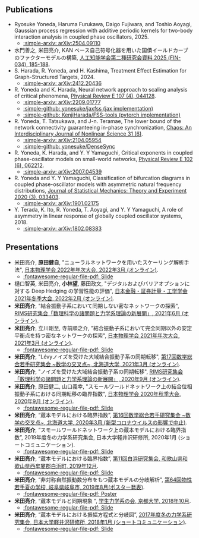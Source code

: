 ## Publications
- Ryosuke Yoneda, Haruma Furukawa, Daigo Fujiwara, and Toshio Aoyagi, Gaussian process regression with additive periodic kernels for two-body interaction analysis in coupled phase oscillators, 2025.
    - [:simple-arxiv: arXiv:2504.09110](https://arxiv.org/abs/2504.09110)
- 水門善之, 米田亮介, KAN ベース自己符号化器を用いた国債イールドカーブのファクターモデルの構築, [人工知能学会第二種研究会資料 2025 (FIN-034), 185-188](https://www.jstage.jst.go.jp/article/jsaisigtwo/2025/FIN-034/2025_185/_article/-char/ja/).
- S. Harada, R. Yoneda, and H. Kashima, Treatment Effect Estimation for Graph-Structured Targets, 2024.
    - [:simple-arxiv: arXiv:2412.20436](https://arxiv.org/abs/2412.20436)
- R. Yoneda and K. Harada, Neural network approach to scaling analysis of critical phenomena, [Physical Review E 107 (4), 044128](https://journals.aps.org/pre/abstract/10.1103/PhysRevE.107.044128).
    - [:simple-arxiv: arXiv:2209.01777](https://arxiv.org/abs/2209.01777)
    - [:simple-github: yonesuke/jaxfss (jax implementation)](https://github.com/yonesuke/jaxfss)
    - [:simple-github: KenjiHarada/FSS-tools (pytorch implementation)](https://github.com/KenjiHarada/FSS-tools)
- R. Yoneda, T. Tatsukawa, and J-n. Teramae, The lower bound of the network connectivity guaranteeing in-phase synchronization, [Chaos: An Interdisciplinary Journal of Nonlinear Science 31 (6)](https://pubs.aip.org/aip/cha/article-abstract/31/6/063124/1059610/The-lower-bound-of-the-network-connectivity).
    - [:simple-arxiv: arXiv:2104.05954](https://arxiv.org/abs/2104.05954)
    - [:simple-github: yonesuke/DenseSync](https://github.com/yonesuke/DenseSync)
- R. Yoneda, K. Harada, and Y. Y Yamaguchi, Critical exponents in coupled phase-oscillator models on small-world networks, [Physical Review E 102 (6), 062212](https://journals.aps.org/pre/abstract/10.1103/PhysRevE.102.062212).
    - [:simple-arxiv: arXiv:2007.04539](https://arxiv.org/abs/2007.04539)
- R. Yoneda and Y. Y Yamaguchi, Classification of bifurcation diagrams in coupled phase-oscillator models with asymmetric natural frequency distributions, [Journal of Statistical Mechanics: Theory and Experiment 2020 (3), 033403](https://iopscience.iop.org/article/10.1088/1742-5468/ab6f5f/meta).
    - [:simple-arxiv: arXiv:1901.02175](https://arxiv.org/abs/1901.02175)
- Y. Terada, K. Ito, R. Yoneda, T. Aoyagi, and Y. Y Yamaguchi, A role of asymmetry in linear response of globally coupled oscillator systems, 2018.
    - [:simple-arxiv: arXiv:1802.08383](https://arxiv.org/abs/1802.08383)

## Presentations

- 米田亮介, **原田健自**, "ニューラルネットワークを用いたスケーリング解析手法", [日本物理学会 2022年年次大会, 2022年3月 (オンライン)](https://onsite.gakkai-web.net/jps/jps_search/2022sp/index.html). 
    - [:fontawesome-regular-file-pdf: Slide](files/slide20220315.pdf)
- 樋口智英, 米田亮介, **小林望**, 藤田政文, "デジタルおよびバリアオプションに対する Deep Hedging の学習性能の評価", [日本金融・証券計量・工学学会 2021年冬季大会, 2022年2月 (オンライン)](http://www.jafee.gr.jp/01rally/conference/pro_56th_2022_0121.pdf).
- **米田亮介**, "結合振動子系において同期しない密なネットワークの探索", [RIMS研究集会「数理科学の諸問題と力学系理論の新展開」, 2021年6月 (オンライン)](https://sites.google.com/view/rims-dyn-sys2021/).
- **米田亮介**, 立川剛至, 寺前順之介, "結合振動子系において完全同期以外の安定平衡点を持つ密なネットワークの探索", [日本物理学会 2021年年次大会, 2021年3月 (オンライン)](https://w4.gakkai-web.net/jps_search/2021sp/index.html).
    - [:fontawesome-regular-file-pdf: Slide](files/slide20210315.pdf)
- **米田亮介**, "Lévyノイズを受けた大域結合振動子系の同期転移", [第17回数学総合若手研究集会 ~数学の交叉点~, 北海道大学, 2021年3月 (オンライン)](https://www.math.sci.hokudai.ac.jp/~wakate/mcyr/2021/ja/index.html).
- **米田亮介**, "ノイズを受けた大域結合振動子系の同期転移", [RIMS研究集会「数理科学の諸問題と力学系理論の新展開」, 2020年9月 (オンライン)](https://sites.google.com/view/rims-dyn-sys2020/).
- **米田亮介**, 原田健二, 山口義幸, "スモールワールドネットワーク上の結合位相振動子系における同期転移の臨界指数", [日本物理学会 2020年秋季大会, 2020年9月 (オンライン)](https://w4.gakkai-web.net/jps_search/2020au/index.html).
    - [:fontawesome-regular-file-pdf: Slide](files/slide20200909.pdf)
- **米田亮介**, “蔵本モデルにおける臨界指数”, [第16回数学総合若手研究集会 ~数学の交叉点~, 北海道大学, 2020年3月 (新型コロナウイルスの影響で中止)](https://www.math.sci.hokudai.ac.jp/~wakate/mcyr/2020/ja/index.html).
- **米田亮介**, “スモールワールドネットワーク上の蔵本モデルにおける臨界指数”, 2019年度冬の力学系研究集会, 日本大学軽井沢研修所, 2020年1月 (ショートコミュニケーション).
    - [:fontawesome-regular-file-pdf: Slide](files/slide20200112.pdf)
- **米田亮介**, “蔵本モデルにおける臨界指数”, [第11回白浜研究集会, 和歌山県和歌山県西牟婁郡白浜町, 2019年12月](https://sites.google.com/view/shirahama-math/%E7%AC%AC11%E5%9B%9E).
    - [:fontawesome-regular-file-pdf: Slide](files/slide20191209.pdf)
- **米田亮介**, “非対称自然振動数分布をもつ蔵本モデルの分岐解析”, [第64回物性若手夏の学校, 岐阜県岐阜市, 2019年8月(ポスター発表)](https://cmpss.jp/forepast/ss2019/).
    - [:fontawesome-regular-file-pdf: Poster](files/poster20190806.pdf)
- **米田亮介**, “蔵本モデルと同期現象 ”, [学生力学系の会, 京都大学, 2018年10月](https://www.kokuchpro.com/event/6a3a52de2279c7d0f1dbcec791a4faeb/).
    - [:fontawesome-regular-file-pdf: Slide](files/slide20181013.pdf)
- **米田亮介**, “蔵本モデルにおける振幅方程式と分岐図”, [2017年度冬の力学系研究集会, 日本大学軽井沢研修所, 2018年1月 (ショートコミュニケーション)](https://tsujiimasato.files.wordpress.com/2018/03/2017-karuizawa-program2.pdf).
    - [:fontawesome-regular-file-pdf: Slide](files/slide20180105.pdf)